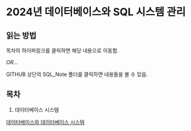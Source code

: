 # 2024년 데이터베이스와 SQL 시스템 관리

## 읽는 방법
목차의 하이퍼링크를 클릭하면 해당 내용으로 이동함.

_OR..._

GITHUB 상단의 SQL\_Note 폴더를 클릭하면 내용들을 볼 수 있음.

## 목차
1. 데이터베이스 시스템

[데이터베이스와 데이터베이스 시스템](SQL_Note/01_DATABASE-and-DATABASE-SYSTEM.md)
